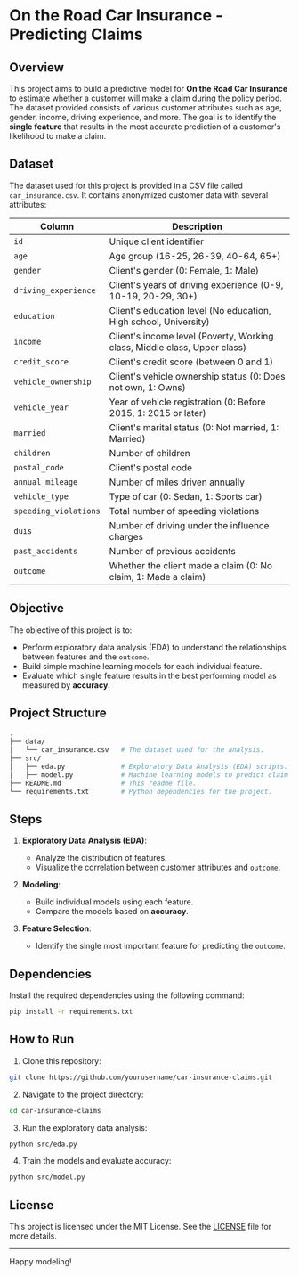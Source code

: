 # On the Road Car Insurance - Predicting Claims

## Overview

This project aims to build a predictive model for **On the Road Car Insurance** to estimate whether a customer will make a claim during the policy period. The dataset provided consists of various customer attributes such as age, gender, income, driving experience, and more. The goal is to identify the **single feature** that results in the most accurate prediction of a customer's likelihood to make a claim.

## Dataset

The dataset used for this project is provided in a CSV file called `car_insurance.csv`. It contains anonymized customer data with several attributes:

| Column            | Description                                                      |
|-------------------|------------------------------------------------------------------|
| `id`              | Unique client identifier                                         |
| `age`             | Age group (16-25, 26-39, 40-64, 65+)                             |
| `gender`          | Client's gender (0: Female, 1: Male)                             |
| `driving_experience` | Client's years of driving experience (0-9, 10-19, 20-29, 30+)  |
| `education`       | Client's education level (No education, High school, University)  |
| `income`          | Client's income level (Poverty, Working class, Middle class, Upper class) |
| `credit_score`    | Client's credit score (between 0 and 1)                          |
| `vehicle_ownership`| Client's vehicle ownership status (0: Does not own, 1: Owns)     |
| `vehicle_year`    | Year of vehicle registration (0: Before 2015, 1: 2015 or later)  |
| `married`         | Client's marital status (0: Not married, 1: Married)             |
| `children`        | Number of children                                               |
| `postal_code`     | Client's postal code                                              |
| `annual_mileage`  | Number of miles driven annually                                   |
| `vehicle_type`    | Type of car (0: Sedan, 1: Sports car)                            |
| `speeding_violations`| Total number of speeding violations                           |
| `duis`            | Number of driving under the influence charges                    |
| `past_accidents`  | Number of previous accidents                                     |
| `outcome`         | Whether the client made a claim (0: No claim, 1: Made a claim)    |

## Objective

The objective of this project is to:

- Perform exploratory data analysis (EDA) to understand the relationships between features and the `outcome`.
- Build simple machine learning models for each individual feature.
- Evaluate which single feature results in the best performing model as measured by **accuracy**.

## Project Structure

```bash
.
├── data/
│   └── car_insurance.csv   # The dataset used for the analysis.
├── src/
│   ├── eda.py              # Exploratory Data Analysis (EDA) scripts.
│   ├── model.py            # Machine learning models to predict claim outcome.
├── README.md               # This readme file.
└── requirements.txt        # Python dependencies for the project.
```

## Steps

1. **Exploratory Data Analysis (EDA)**:
   - Analyze the distribution of features.
   - Visualize the correlation between customer attributes and `outcome`.

2. **Modeling**:
   - Build individual models using each feature.
   - Compare the models based on **accuracy**.

3. **Feature Selection**:
   - Identify the single most important feature for predicting the `outcome`.

## Dependencies

Install the required dependencies using the following command:

```bash
pip install -r requirements.txt
```

## How to Run

1. Clone this repository:

```bash
git clone https://github.com/yourusername/car-insurance-claims.git
```

2. Navigate to the project directory:

```bash
cd car-insurance-claims
```

3. Run the exploratory data analysis:

```bash
python src/eda.py
```

4. Train the models and evaluate accuracy:

```bash
python src/model.py
```

## License

This project is licensed under the MIT License. See the [LICENSE](LICENSE) file for more details.

---

Happy modeling!
